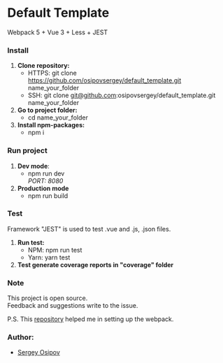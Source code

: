 # Default Template
Webpack 5 + Vue 3 + Less + JEST

### Install
  1) **Clone repository:**<br/>
     - HTTPS: git clone https://github.com/osipovsergey/default_template.git name_your_folder<br/>
     - SSH: git clone git@github.com:osipovsergey/default_template.git name_your_folder
  2) **Go to project folder:**<br/>
     - cd name_your_folder
  3) **Install npm-packages:**<br/>
     - npm i

### Run project
  1) **Dev mode**:
     - npm run dev<br/>
     *PORT: 8080*<br/>
  2) **Production mode**
     - npm run build

### Test
  Framework "JEST" is used to test .vue and .js, .json files.<br/>
  1) **Run test:**<br/>
     - NPM: npm run test
     - Yarn: yarn test
  2) **Test generate coverage reports in "coverage" folder**

### Note
  This project is open source.<br/>
  Feedback and suggestions write to the issue.

  P.S. This [repository](https://github.com/taniarascia/webpack-boilerplate) helped me in setting up the webpack.

### Author:
  - [Sergey Osipov](https://github.com/osipovsergey)
